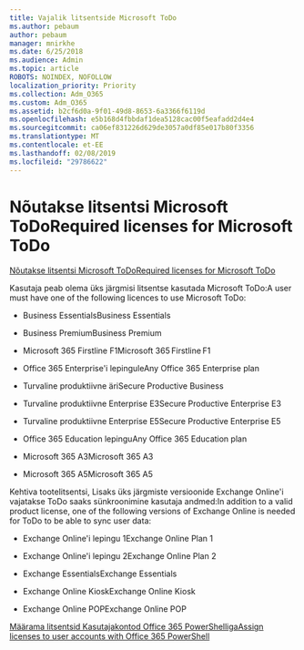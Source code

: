 ```yaml
---
title: Vajalik litsentside Microsoft ToDo
ms.author: pebaum
author: pebaum
manager: mnirkhe
ms.date: 6/25/2018
ms.audience: Admin
ms.topic: article
ROBOTS: NOINDEX, NOFOLLOW
localization_priority: Priority
ms.collection: Adm_O365
ms.custom: Adm_O365
ms.assetid: b2cf6d0a-9f01-49d8-8653-6a3366f6119d
ms.openlocfilehash: e5b168d4fbbdaf1dea5128cac00f5eafadd2d4e4
ms.sourcegitcommit: ca06ef831226d629de3057a0df85e017b80f3356
ms.translationtype: MT
ms.contentlocale: et-EE
ms.lasthandoff: 02/08/2019
ms.locfileid: "29786622"
---
```

# <a name="required-licenses-for-microsoft-todo"></a><span data-ttu-id="abe39-102">Nõutakse litsentsi Microsoft ToDo</span><span class="sxs-lookup"><span data-stu-id="abe39-102">Required licenses for Microsoft ToDo</span></span>

[<span data-ttu-id="abe39-103">Nõutakse litsentsi Microsoft ToDo</span><span class="sxs-lookup"><span data-stu-id="abe39-103">Required licenses for Microsoft ToDo</span></span>](https://support.office.com/article/381e9d1b-c500-49b5-973e-890fd86528d7.aspx)
  
<span data-ttu-id="abe39-104">Kasutaja peab olema üks järgmisi litsentse kasutada Microsoft ToDo:</span><span class="sxs-lookup"><span data-stu-id="abe39-104">A user must have one of the following licences to use Microsoft ToDo:</span></span>
  
- <span data-ttu-id="abe39-105">Business Essentials</span><span class="sxs-lookup"><span data-stu-id="abe39-105">Business Essentials</span></span>
    
- <span data-ttu-id="abe39-106">Business Premium</span><span class="sxs-lookup"><span data-stu-id="abe39-106">Business Premium</span></span>
    
- <span data-ttu-id="abe39-107">Microsoft 365 Firstline F1</span><span class="sxs-lookup"><span data-stu-id="abe39-107">Microsoft 365 Firstline F1</span></span>
    
- <span data-ttu-id="abe39-108">Office 365 Enterprise'i lepingule</span><span class="sxs-lookup"><span data-stu-id="abe39-108">Any Office 365 Enterprise plan</span></span>
    
- <span data-ttu-id="abe39-109">Turvaline produktiivne äri</span><span class="sxs-lookup"><span data-stu-id="abe39-109">Secure Productive Business</span></span>
    
- <span data-ttu-id="abe39-110">Turvaline produktiivne Enterprise E3</span><span class="sxs-lookup"><span data-stu-id="abe39-110">Secure Productive Enterprise E3</span></span>
    
- <span data-ttu-id="abe39-111">Turvaline produktiivne Enterprise E5</span><span class="sxs-lookup"><span data-stu-id="abe39-111">Secure Productive Enterprise E5</span></span>
    
- <span data-ttu-id="abe39-112">Office 365 Education lepingu</span><span class="sxs-lookup"><span data-stu-id="abe39-112">Any Office 365 Education plan</span></span>
    
- <span data-ttu-id="abe39-113">Microsoft 365 A3</span><span class="sxs-lookup"><span data-stu-id="abe39-113">Microsoft 365 A3</span></span>
    
- <span data-ttu-id="abe39-114">Microsoft 365 A5</span><span class="sxs-lookup"><span data-stu-id="abe39-114">Microsoft 365 A5</span></span>
    
<span data-ttu-id="abe39-115">Kehtiva tootelitsentsi, Lisaks üks järgmiste versioonide Exchange Online'i vajatakse ToDo saaks sünkroonimine kasutaja andmed:</span><span class="sxs-lookup"><span data-stu-id="abe39-115">In addition to a valid product license, one of the following versions of Exchange Online is needed for ToDo to be able to sync user data:</span></span> 
  
- <span data-ttu-id="abe39-116">Exchange Online'i lepingu 1</span><span class="sxs-lookup"><span data-stu-id="abe39-116">Exchange Online Plan 1</span></span>
    
- <span data-ttu-id="abe39-117">Exchange Online'i lepingu 2</span><span class="sxs-lookup"><span data-stu-id="abe39-117">Exchange Online Plan 2</span></span>
    
- <span data-ttu-id="abe39-118">Exchange Essentials</span><span class="sxs-lookup"><span data-stu-id="abe39-118">Exchange Essentials</span></span>
    
- <span data-ttu-id="abe39-119">Exchange Online Kiosk</span><span class="sxs-lookup"><span data-stu-id="abe39-119">Exchange Online Kiosk</span></span>
    
- <span data-ttu-id="abe39-120">Exchange Online POP</span><span class="sxs-lookup"><span data-stu-id="abe39-120">Exchange Online POP</span></span>
    
[<span data-ttu-id="abe39-121">Määrama litsentsid Kasutajakontod Office 365 PowerShelliga</span><span class="sxs-lookup"><span data-stu-id="abe39-121">Assign licenses to user accounts with Office 365 PowerShell</span></span>](https://docs.microsoft.com/office365/enterprise/powershell/assign-licenses-to-user-accounts-with-office-365-powershell )
  

